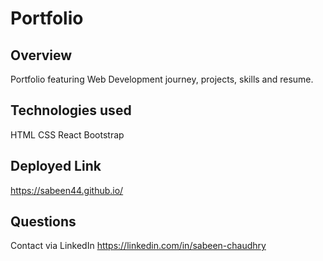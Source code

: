 # Portfolio

## Overview

Portfolio featuring Web Development journey, projects, skills and resume.

## Technologies used

HTML
CSS
React
Bootstrap


## Deployed Link

https://sabeen44.github.io/

## Questions

Contact via LinkedIn https://linkedin.com/in/sabeen-chaudhry



